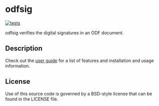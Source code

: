 # odfsig

[![tests](https://github.com/vmiklos/odfsig/workflows/tests/badge.svg)](https://github.com/vmiklos/odfsig/actions")

odfsig verifies the digital signatures in an ODF document.

## Description

Check out the [user guide](https://vmiklos.hu/odfsig/) for a list of features and installation and
usage information.

## License

Use of this source code is governed by a BSD-style license that can be found in
the LICENSE file.
